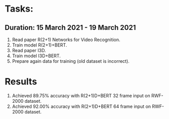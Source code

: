 # Tasks:
## Duration: 15 March 2021 - 19 March 2021
1. Read paper R(2+1) Networks for Video Recognition.
2. Train model R(2+1)+BERT.
3. Read paper I3D.
4. Train model I3D+BERT.
5. Prepare again data for training (old dataset is incorrect).
# Results
1. Achieved 89.75% accuracy with R(2+1)D+BERT 32 frame input on RWF-2000 dataset.
2. Achieved 92.00% accuracy with R(2+1)D+BERT 64 frame input on RWF-2000 dataset.
